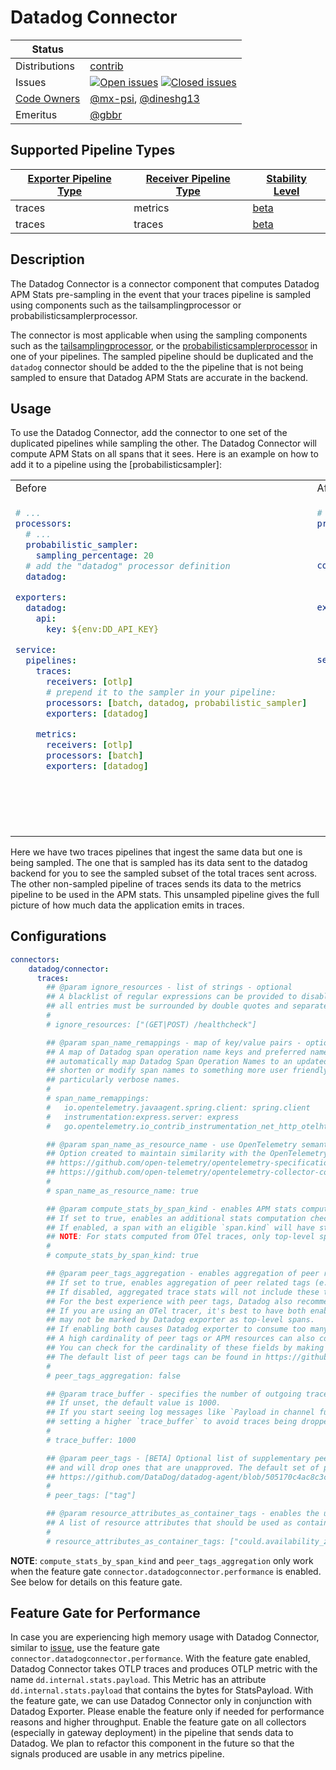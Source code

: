 # Datadog Connector

<!-- status autogenerated section -->
| Status        |           |
| ------------- |-----------|
| Distributions | [contrib] |
| Issues        | [![Open issues](https://img.shields.io/github/issues-search/open-telemetry/opentelemetry-collector-contrib?query=is%3Aissue%20is%3Aopen%20label%3Aconnector%2Fdatadog%20&label=open&color=orange&logo=opentelemetry)](https://github.com/open-telemetry/opentelemetry-collector-contrib/issues?q=is%3Aopen+is%3Aissue+label%3Aconnector%2Fdatadog) [![Closed issues](https://img.shields.io/github/issues-search/open-telemetry/opentelemetry-collector-contrib?query=is%3Aissue%20is%3Aclosed%20label%3Aconnector%2Fdatadog%20&label=closed&color=blue&logo=opentelemetry)](https://github.com/open-telemetry/opentelemetry-collector-contrib/issues?q=is%3Aclosed+is%3Aissue+label%3Aconnector%2Fdatadog) |
| [Code Owners](https://github.com/open-telemetry/opentelemetry-collector-contrib/blob/main/CONTRIBUTING.md#becoming-a-code-owner)    | [@mx-psi](https://www.github.com/mx-psi), [@dineshg13](https://www.github.com/dineshg13) |
| Emeritus      | [@gbbr](https://www.github.com/gbbr) |

[beta]: https://github.com/open-telemetry/opentelemetry-collector#beta
[contrib]: https://github.com/open-telemetry/opentelemetry-collector-releases/tree/main/distributions/otelcol-contrib

## Supported Pipeline Types

| [Exporter Pipeline Type] | [Receiver Pipeline Type] | [Stability Level] |
| ------------------------ | ------------------------ | ----------------- |
| traces | metrics | [beta] |
| traces | traces | [beta] |

[Exporter Pipeline Type]: https://github.com/open-telemetry/opentelemetry-collector/blob/main/connector/README.md#exporter-pipeline-type
[Receiver Pipeline Type]: https://github.com/open-telemetry/opentelemetry-collector/blob/main/connector/README.md#receiver-pipeline-type
[Stability Level]: https://github.com/open-telemetry/opentelemetry-collector#stability-levels
<!-- end autogenerated section -->

## Description

The Datadog Connector is a connector component that computes Datadog APM Stats pre-sampling in the event that your traces pipeline is sampled using components such as the tailsamplingprocessor or probabilisticsamplerprocessor.

The connector is most applicable when using the sampling components such as the [tailsamplingprocessor](https://github.com/open-telemetry/opentelemetry-collector-contrib/tree/main/processor/tailsamplingprocessor#tail-sampling-processor), or the [probabilisticsamplerprocessor](https://github.com/open-telemetry/opentelemetry-collector-contrib/tree/main/processor/probabilisticsamplerprocessor) in one of your pipelines. The sampled pipeline should be duplicated and the `datadog` connector should be added to the the pipeline that is not being sampled to ensure that Datadog APM Stats are accurate in the backend.

## Usage

To use the Datadog Connector, add the connector to one set of the duplicated pipelines while sampling the other. The Datadog Connector will compute APM Stats on all spans that it sees. Here is an example on how to add it to a pipeline using the [probabilisticsampler]:

<table>
<tr>
<td> Before </td> <td> After </td>
</tr>
<tr>
<td valign="top">

```yaml
# ...
processors:
  # ...
  probabilistic_sampler:
    sampling_percentage: 20
  # add the "datadog" processor definition
  datadog:

exporters:
  datadog:
    api:
      key: ${env:DD_API_KEY}

service:
  pipelines:
    traces:
      receivers: [otlp]
      # prepend it to the sampler in your pipeline:
      processors: [batch, datadog, probabilistic_sampler]
      exporters: [datadog]

    metrics:
      receivers: [otlp]
      processors: [batch]
      exporters: [datadog]
```

</td><td valign="top">

```yaml
# ...
processors:
  probabilistic_sampler:
    sampling_percentage: 20

connectors:
    # add the "datadog" connector definition and further configurations
    datadog/connector:

exporters:
  datadog:
    api:
      key: ${env:DD_API_KEY}

service:
  pipelines:
   traces:
     receivers: [otlp]
     processors: [batch]
     exporters: [datadog/connector]

   traces/2: # this pipeline uses sampling
     receivers: [datadog/connector]
     processors: [batch, probabilistic_sampler]
     exporters: [datadog]

  metrics:
    receivers: [datadog/connector]
    processors: [batch]
    exporters: [datadog]
```
</tr></table>

Here we have two traces pipelines that ingest the same data but one is being sampled. The one that is sampled has its data sent to the datadog backend for you to see the sampled subset of the total traces sent across. The other non-sampled pipeline of traces sends its data to the metrics pipeline to be used in the APM stats. This unsampled pipeline gives the full picture of how much data the application emits in traces.

## Configurations

```yaml
connectors:
    datadog/connector:
      traces:
        ## @param ignore_resources - list of strings - optional
        ## A blacklist of regular expressions can be provided to disable certain traces based on their resource name
        ## all entries must be surrounded by double quotes and separated by commas.
        #
        # ignore_resources: ["(GET|POST) /healthcheck"]

        ## @param span_name_remappings - map of key/value pairs - optional
        ## A map of Datadog span operation name keys and preferred name valuues to update those names to. This can be used to
        ## automatically map Datadog Span Operation Names to an updated value, and is useful when a user wants to
        ## shorten or modify span names to something more user friendly in the case of instrumentation libraries with
        ## particularly verbose names.
        #
        # span_name_remappings:
        #   io.opentelemetry.javaagent.spring.client: spring.client
        #   instrumentation:express.server: express
        #   go.opentelemetry.io_contrib_instrumentation_net_http_otelhttp.client: http.client

        ## @param span_name_as_resource_name - use OpenTelemetry semantic convention for span naming - optional
        ## Option created to maintain similarity with the OpenTelemetry semantic conventions as discussed in the issue below.
        ## https://github.com/open-telemetry/opentelemetry-specification/tree/main/specification/trace/semantic_conventions
        ## https://github.com/open-telemetry/opentelemetry-collector-contrib/issues/1909
        #
        # span_name_as_resource_name: true

        ## @param compute_stats_by_span_kind - enables APM stats computation based on `span.kind` - optional
        ## If set to true, enables an additional stats computation check on spans to see they have an eligible `span.kind` (server, consumer, client, producer).
        ## If enabled, a span with an eligible `span.kind` will have stats computed. If disabled, only top-level and measured spans will have stats computed.
        ## NOTE: For stats computed from OTel traces, only top-level spans are considered when this option is off.
        #
        # compute_stats_by_span_kind: true

        ## @param peer_tags_aggregation - enables aggregation of peer related tags in Datadog exporter - optional
        ## If set to true, enables aggregation of peer related tags (e.g., `peer.service`, `db.instance`, etc.) in Datadog exporter.
        ## If disabled, aggregated trace stats will not include these tags as dimensions on trace metrics.
        ## For the best experience with peer tags, Datadog also recommends enabling `compute_stats_by_span_kind`.
        ## If you are using an OTel tracer, it's best to have both enabled because client/producer spans with relevant peer tags
        ## may not be marked by Datadog exporter as top-level spans.
        ## If enabling both causes Datadog exporter to consume too many resources, try disabling `compute_stats_by_span_kind` first.
        ## A high cardinality of peer tags or APM resources can also contribute to higher CPU and memory consumption.
        ## You can check for the cardinality of these fields by making trace search queries in the Datadog UI.
        ## The default list of peer tags can be found in https://github.com/DataDog/datadog-agent/blob/main/pkg/trace/stats/concentrator.go.
        #
        # peer_tags_aggregation: false

        ## @param trace_buffer - specifies the number of outgoing trace payloads to buffer before dropping - optional
        ## If unset, the default value is 1000.
        ## If you start seeing log messages like `Payload in channel full. Dropped 1 payload.` in the datadog exporter, consider
        ## setting a higher `trace_buffer` to avoid traces being dropped.
        #
        # trace_buffer: 1000

        ## @param peer_tags - [BETA] Optional list of supplementary peer tags that go beyond the defaults. The Datadog backend validates all tags
        ## and will drop ones that are unapproved. The default set of peer tags can be found at
        ## https://github.com/DataDog/datadog-agent/blob/505170c4ac8c3cbff1a61cf5f84b28d835c91058/pkg/trace/stats/concentrator.go#L55.
        #
        # peer_tags: ["tag"]

        ## @param resource_attributes_as_container_tags - enables the use of resource attributes as container tags - Optional
        ## A list of resource attributes that should be used as container tags.
        #
        # resource_attributes_as_container_tags: ["could.availability_zone", "could.region"]
```

**NOTE**: `compute_stats_by_span_kind` and `peer_tags_aggregation` only work when the feature gate `connector.datadogconnector.performance` is enabled. See below for details on this feature gate.

## Feature Gate for Performance

In case you are experiencing high memory usage with Datadog Connector, similar to [issue](https://github.com/open-telemetry/opentelemetry-collector-contrib/issues/29755), use the feature gate `connector.datadogconnector.performance`. With the feature gate enabled, Datadog Connector takes OTLP traces and produces OTLP metric with the name `dd.internal.stats.payload`. This Metric has an attribute `dd.internal.stats.payload` that contains the bytes for StatsPayload. With the feature gate, we can use Datadog Connector only in conjunction with Datadog Exporter. Please enable the feature only if needed for performance reasons and higher throughput. Enable the feature gate on all collectors (especially in gateway deployment) in the pipeline that sends data to Datadog. We plan to refactor this component in the future so that the signals produced are usable in any metrics pipeline.

